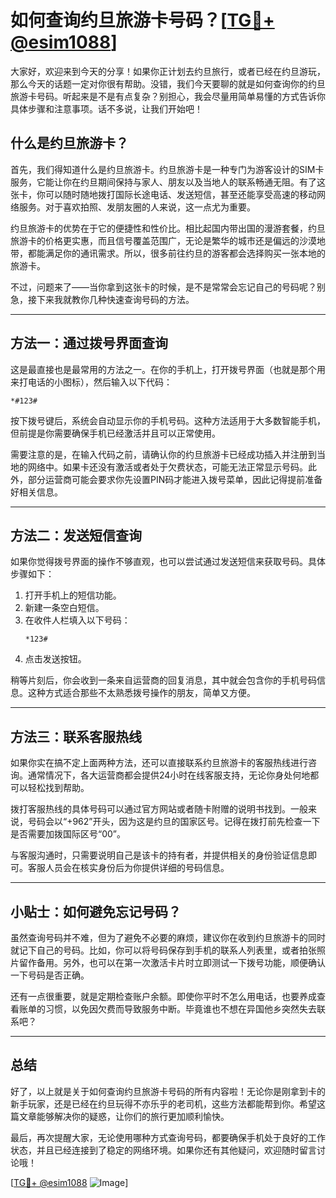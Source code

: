 # 如何查询约旦旅游卡号码？[[TG💪+ @esim1088](https://t.me/s/esim1088)]

大家好，欢迎来到今天的分享！如果你正计划去约旦旅行，或者已经在约旦游玩，那么今天的话题一定对你很有帮助。没错，我们今天要聊的就是如何查询你的约旦旅游卡号码。听起来是不是有点复杂？别担心，我会尽量用简单易懂的方式告诉你具体步骤和注意事项。话不多说，让我们开始吧！

## 什么是约旦旅游卡？

首先，我们得知道什么是约旦旅游卡。约旦旅游卡是一种专门为游客设计的SIM卡服务，它能让你在约旦期间保持与家人、朋友以及当地人的联系畅通无阻。有了这张卡，你可以随时随地拨打国际长途电话、发送短信，甚至还能享受高速的移动网络服务。对于喜欢拍照、发朋友圈的人来说，这一点尤为重要。

约旦旅游卡的优势在于它的便捷性和性价比。相比起国内带出国的漫游套餐，约旦旅游卡的价格更实惠，而且信号覆盖范围广，无论是繁华的城市还是偏远的沙漠地带，都能满足你的通讯需求。所以，很多前往约旦的游客都会选择购买一张本地的旅游卡。

不过，问题来了——当你拿到这张卡的时候，是不是常常会忘记自己的号码呢？别急，接下来我就教你几种快速查询号码的方法。

---

## 方法一：通过拨号界面查询

这是最直接也是最常用的方法之一。在你的手机上，打开拨号界面（也就是那个用来打电话的小图标），然后输入以下代码：

```
*#123#
```

按下拨号键后，系统会自动显示你的手机号码。这种方法适用于大多数智能手机，但前提是你需要确保手机已经激活并且可以正常使用。

需要注意的是，在输入代码之前，请确认你的约旦旅游卡已经成功插入并注册到当地的网络中。如果卡还没有激活或者处于欠费状态，可能无法正常显示号码。此外，部分运营商可能会要求你先设置PIN码才能进入拨号菜单，因此记得提前准备好相关信息。

---

## 方法二：发送短信查询

如果你觉得拨号界面的操作不够直观，也可以尝试通过发送短信来获取号码。具体步骤如下：

1. 打开手机上的短信功能。
2. 新建一条空白短信。
3. 在收件人栏填入以下号码：
   ```
   *123#
   ```
4. 点击发送按钮。

稍等片刻后，你会收到一条来自运营商的回复消息，其中就会包含你的手机号码信息。这种方式适合那些不太熟悉拨号操作的朋友，简单又方便。

---

## 方法三：联系客服热线

如果你实在搞不定上面两种方法，还可以直接联系约旦旅游卡的客服热线进行咨询。通常情况下，各大运营商都会提供24小时在线客服支持，无论你身处何地都可以轻松找到帮助。

拨打客服热线的具体号码可以通过官方网站或者随卡附赠的说明书找到。一般来说，号码会以“+962”开头，因为这是约旦的国家区号。记得在拨打前先检查一下是否需要加拨国际区号“00”。

与客服沟通时，只需要说明自己是该卡的持有者，并提供相关的身份验证信息即可。客服人员会在核实身份后为你提供详细的号码信息。

---

## 小贴士：如何避免忘记号码？

虽然查询号码并不难，但为了避免不必要的麻烦，建议你在收到约旦旅游卡的同时就记下自己的号码。比如，你可以将号码保存到手机的联系人列表里，或者拍张照片留作备用。另外，也可以在第一次激活卡片时立即测试一下拨号功能，顺便确认一下号码是否正确。

还有一点很重要，就是定期检查账户余额。即使你平时不怎么用电话，也要养成查看账单的习惯，以免因欠费而导致服务中断。毕竟谁也不想在异国他乡突然失去联系吧？

---

## 总结

好了，以上就是关于如何查询约旦旅游卡号码的所有内容啦！无论你是刚拿到卡的新手玩家，还是已经在约旦玩得不亦乐乎的老司机，这些方法都能帮到你。希望这篇文章能够解决你的疑惑，让你们的旅行更加顺利愉快。

最后，再次提醒大家，无论使用哪种方式查询号码，都要确保手机处于良好的工作状态，并且已经连接到了稳定的网络环境。如果你还有其他疑问，欢迎随时留言讨论哦！

[[TG💪+ @esim1088](https://t.me/s/esim1088) ![Image](https://i.postimg.cc/4NQfJmqS/Snipaste-2025-05-13-00-14-12.png)]